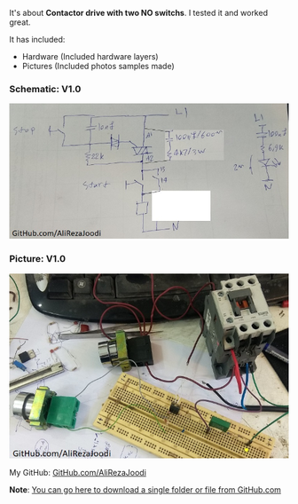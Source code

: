 It's about **Contactor drive with two NO switchs**.
I tested it and worked great.

It has included:
- Hardware (Included hardware layers)
- Pictures (Included photos samples made)

### Schematic: V1.0
![](Hardware/V1.0.jpg)

### Picture: V1.0
![](Pictures/V1.0.jpg)

My GitHub: [GitHub.com/AliRezaJoodi](https://github.com/AliRezaJoodi)

**Note**: [You can go here to download a single folder or file from GitHub.com](https://minhaskamal.github.io/DownGit/#/home)